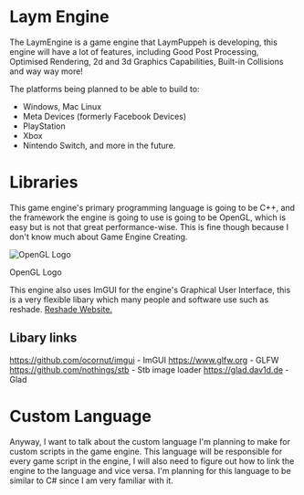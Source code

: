 
# Laym Engine
The LaymEngine is a game engine that LaymPuppeh is developing, this engine will have a lot of features, including Good Post Processing, Optimised Rendering, 2d and 3d Graphics Capabilities, Built-in Collisions and way way more!

The platforms being planned to be able to build to:
-   Windows, Mac Linux
-   Meta Devices (formerly Facebook Devices)
-   PlayStation
-   Xbox
-   Nintendo Switch, and more in the future.
    

# Libraries

This game engine's primary programming language is going to be C++, and the framework the engine is going to use is going to be OpenGL, which is easy but is not that great performance-wise. This is fine though because I don't know much about Game Engine Creating.

  

![OpenGL Logo](https://ksr-ugc.imgix.net/assets/040/799/706/279041e43d54a32a804a2028e5235b08_original.png?ixlib=rb-4.0.2&w=680&fit=max&v=1683016440&gif-q=50&lossless=true&s=1134efda821a18982322dc12489c2603)

OpenGL Logo

This engine also uses ImGUI for the engine's Graphical User Interface, this is a very flexible libary which many people and software use such as reshade. 
[Reshade Website.](https://reshade.me)

## Libary links
https://github.com/ocornut/imgui - ImGUI
https://www.glfw.org - GLFW
https://github.com/nothings/stb - Stb image loader
https://glad.dav1d.de - Glad
 
# Custom Language

Anyway, I want to talk about the custom language I'm planning to make for custom scripts in the game engine. This language will be responsible for every game script in the engine, I will also need to figure out how to link the engine to the language and vice versa. I'm planning for this language to be similar to C# since I am very familiar with it.
